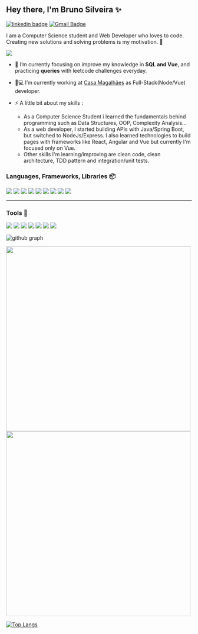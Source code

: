 
<h2>Hey there, I'm Bruno Silveira ✨ <img width="30px"></h2>
 
[![linkedin badge](https://img.shields.io/badge/LinkedIn-0077B5?style=for-the-badge&logo=linkedin&logoColor=purple)](https://www.linkedin.com/in/bruno-silveira22)     [![Gmail Badge](https://img.shields.io/badge/Gmail-D14836?style=for-the-badge&logo=gmail&logoColor=purple)](mailto:brunoskr23@gmail.com) 

I am a Computer Science student and Web Developer who loves to code. Creating new solutions and solving problems is my motivation. 🚀

<img  src="https://i.ibb.co/PM4P54Q/purple-code-3.jpg">

- 💜 I’m currently focusing on improve my knowledge in **SQL and Vue**,  and practicing **queries** with leetcode challenges everyday.

- 🏡💻 I’m currently working at [Casa Magalhães](https://github.com/casamagalhaes) as Full-Stack(Node/Vue) developer. 

- ⚡ A little bit about my skills : 
   -   As a Computer Science Student i learned the fundamentals behind programming such as Data Structures, OOP, Complexity Analysis...
   - As a web developer, I started building APIs with Java/Spring Boot, but switched to NodeJs/Express. I also learned technologies to build pages with frameworks like React, Angular and Vue but currently I'm focused only on Vue.
   - Other skills I'm learning/improving are clean code, clean architecture, TDD pattern and integration/unit tests.

<h3  align="left">Languages, Frameworks, Libraries 📦</h3>

<p  align="left">  
<img  
src="https://img.shields.io/badge/node.js-6DA55F?style=for-the-badge&logo=node.js&logoColor=white"/>
 <img  
src="https://img.shields.io/badge/vuejs-%2335495e.svg?style=for-the-badge&logo=vuedotjs&logoColor=%234FC08D"/>
 <img  
src="https://img.shields.io/badge/javascript-%23323330.svg?style=for-the-badge&logo=javascript&logoColor=%23F7DF1E"/>
 <img  
src="https://img.shields.io/badge/html5-%23E34F26.svg?style=for-the-badge&logo=html5&logoColor=white"/>
 <img  
src="https://img.shields.io/badge/css3-%231572B6.svg?style=for-the-badge&logo=css3&logoColor=white"/>
 <img  
src="https://img.shields.io/badge/stylus-%23ff6347.svg?style=for-the-badge&logo=stylus&logoColor=white)"/>
<img  
src="https://img.shields.io/badge/SASS-hotpink.svg?style=for-the-badge&logo=SASS&logoColor=white"/>
<img  
src="https://img.shields.io/badge/-jest-%23C21325?style=for-the-badge&logo=jest&logoColor=white"/>
<img  
src="https://img.shields.io/badge/mysql-%2300f.svg?style=for-the-badge&logo=mysql&logoColor=white"/>
</p>
<hr/>
<h3  align="left">Tools 🧰 </h3>
<p  align="left">  
<img  
src="https://img.shields.io/badge/git-%23F05033.svg?style=for-the-badge&logo=git&logoColor=white"/>
<img  
src="https://img.shields.io/badge/Linux%20Mint-87CF3E?style=for-the-badge&logo=Linux%20Mint&logoColor=white"/>
<img  
src="https://img.shields.io/badge/Linux-FCC624?style=for-the-badge&logo=linux&logoColor=black"/>
<img  
src="https://img.shields.io/badge/Ubuntu-E95420?style=for-the-badge&logo=ubuntu&logoColor=white"/>
<img  
src="https://img.shields.io/badge/Visual%20Studio%20Code-0078d7.svg?style=for-the-badge&logo=visual-studio-code&logoColor=white"/>
<img  
src="https://img.shields.io/badge/yarn-%232C8EBB.svg?style=for-the-badge&logo=yarn&logoColor=white"/>
<img  
src="https://img.shields.io/badge/NPM-%23000000.svg?style=for-the-badge&logo=npm&logoColor=white"/>
</p>

![github graph](https://activity-graph.herokuapp.com/graph?username=brunosm16&theme=dracula)

  

<img  src  =  "https://github-readme-streak-stats.herokuapp.com?user=brunosm16&theme=dracula&hide_border=false"  width  =  500>

  

<img  src  =  "https://github-readme-stats.vercel.app/api?username=brunosm16&show_icons=true&theme=dracula"  width  =  500>

  

[![Top Langs](https://github-readme-stats.vercel.app/api/top-langs/?username=brunosm16&theme=dracula)](https://github.com/brunosm16/github-readme-stats)
